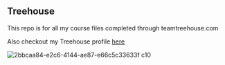 ## Treehouse

This repo is for all my course files completed through teamtreehouse.com

Also checkout my Treehouse profile [here](https://teamtreehouse.com/williamcooperwoolley)

![2bbcaa84-e2c6-4144-ae87-e66c5c33633f c10](https://user-images.githubusercontent.com/39030444/39675379-4b55cc00-5152-11e8-8f79-b4b0ff5b1c43.jpg)

